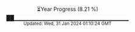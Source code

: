 <p align="center">
⏳Year Progress (8.21 %) <br>
██▁▁▁▁▁▁▁▁▁▁▁▁▁▁▁▁▁▁▁▁▁▁▁▁▁▁▁▁ <br>
<sub>Updated: Wed, 31 Jan 2024 01:10:24 GMT</sub>
</p>

